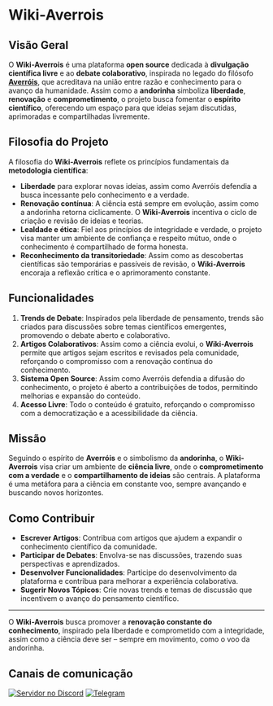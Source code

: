 # Wiki-Averrois

## Visão Geral

O **Wiki-Averrois** é uma plataforma **open source** dedicada à **divulgação científica livre** e ao **debate colaborativo**, inspirada no legado do filósofo [**Averróis**](./averrois.md), que acreditava na união entre razão e conhecimento para o avanço da humanidade. Assim como a **andorinha** simboliza **liberdade**, **renovação** e **comprometimento**, o projeto busca fomentar o **espírito científico**, oferecendo um espaço para que ideias sejam discutidas, aprimoradas e compartilhadas livremente.

## Filosofia do Projeto

A filosofia do **Wiki-Averrois** reflete os princípios fundamentais da **metodologia científica**:
- **Liberdade** para explorar novas ideias, assim como Averróis defendia a busca incessante pelo conhecimento e a verdade.
- **Renovação contínua**: A ciência está sempre em evolução, assim como a andorinha retorna ciclicamente. O **Wiki-Averrois** incentiva o ciclo de criação e revisão de ideias e teorias.
- **Lealdade e ética**: Fiel aos princípios de integridade e verdade, o projeto visa manter um ambiente de confiança e respeito mútuo, onde o conhecimento é compartilhado de forma honesta.
- **Reconhecimento da transitoriedade**: Assim como as descobertas científicas são temporárias e passíveis de revisão, o **Wiki-Averrois** encoraja a reflexão crítica e o aprimoramento constante.

## Funcionalidades

1. **Trends de Debate**: Inspirados pela liberdade de pensamento, trends são criados para discussões sobre temas científicos emergentes, promovendo o debate aberto e colaborativo.
2. **Artigos Colaborativos**: Assim como a ciência evolui, o **Wiki-Averrois** permite que artigos sejam escritos e revisados pela comunidade, reforçando o compromisso com a renovação contínua do conhecimento.
3. **Sistema Open Source**: Assim como Averróis defendia a difusão do conhecimento, o projeto é aberto a contribuições de todos, permitindo melhorias e expansão do conteúdo.
4. **Acesso Livre**: Todo o conteúdo é gratuito, reforçando o compromisso com a democratização e a acessibilidade da ciência.

## Missão

Seguindo o espírito de **Averróis** e o simbolismo da **andorinha**, o **Wiki-Averrois** visa criar um ambiente de **ciência livre**, onde o **comprometimento com a verdade** e o **compartilhamento de ideias** são centrais. A plataforma é uma metáfora para a ciência em constante voo, sempre avançando e buscando novos horizontes.

## Como Contribuir

- **Escrever Artigos**: Contribua com artigos que ajudem a expandir o conhecimento científico da comunidade.
- **Participar de Debates**: Envolva-se nas discussões, trazendo suas perspectivas e aprendizados.
- **Desenvolver Funcionalidades**: Participe do desenvolvimento da plataforma e contribua para melhorar a experiência colaborativa.
- **Sugerir Novos Tópicos**: Crie novas trends e temas de discussão que incentivem o avanço do pensamento científico.

---

O **Wiki-Averrois** busca promover a **renovação constante do conhecimento**, inspirado pela liberdade e comprometido com a integridade, assim como a ciência deve ser – sempre em movimento, como o voo da andorinha.

## Canais de comunicação

[![Servidor no Discord](https://img.shields.io/badge/Discord-7289DA?style=for-the-badge&logo=discord&logoColor=white)](https://discord.gg/s5JFZE2gtH)
[![Telegram](https://img.shields.io/badge/Telegram-2CA5E0?style=for-the-badge&logo=telegram&logoColor=white)](https://t.me/+XzKEsUWJe4RmYjgx)